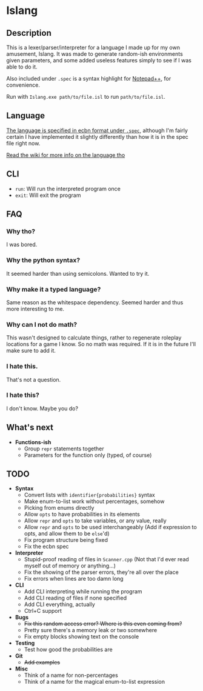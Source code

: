 # Islang

## Description

This is a lexer/parser/interpreter for a language I made up for my own amusement, Islang. It was made to generate random-ish environments given parameters, and some added useless features simply to see if I was able to do it. 

Also included under `.spec` is a syntax highlight for [Notepad++](https://notepad-plus-plus.org/), for convenience. 

Run with `Islang.exe path/to/file.isl` to run `path/to/file.isl`.

## Language

[The language is specified in ecbn format under `.spec`](https://github.com/Sergiovan/Islang/blob/master/.spec/spec.ebnf), although I'm fairly certain I have implemented it slightly differently than how it is in the spec file right now. 

[Read the wiki for more info on the language tho](https://github.com/Sergiovan/Islang/wiki)

## CLI
* `run`: Will run the interpreted program once
* `exit`: Will exit the program

## FAQ

### Why tho?
I was bored.

### Why the python syntax?
It seemed harder than using semicolons. Wanted to try it.

### Why make it a typed language?
Same reason as the whitespace dependency. Seemed harder and thus more interesting to me.

### Why can I not do math?
This wasn't designed to calculate things, rather to regenerate roleplay locations for a game I know. So no math was required. If it is in the future I'll make sure to add it.

### I hate this.
That's not a question.

### I hate this?
I don't know. Maybe you do?

## What's next
- **Functions-ish**
  - Group `repr` statements together
  - Parameters for the function only (typed, of course)

## TODO
- **Syntax**
  - Convert lists with `identifier{probabilities}` syntax
  - Make enum-to-list work without percentages, somehow
  - Picking from enums directly
  - Allow `opts` to have probabilities in its elements 
  - Allow `repr` and `opts` to take variables, or any value, really
  - Allow `repr` and `opts` to be used interchangeably (Add if expression to opts, and allow them to be `else`'d)
  - Fix program structure being fixed
  - Fix the ecbn spec
- **Interpreter**
  - Stupid-proof reading of files in `Scanner.cpp` (Not that I'd ever read myself out of memory or   anything...)
  - Fix the showing of the parser errors, they're all over the place
  - Fix errors when lines are too damn long
- **CLI**
  - Add CLI interpreting while running the program
  - Add CLI reading of files if none specified
  - Add CLI everything, actually
  - Ctrl+C support
- **Bugs**
  - ~~Fix this random access error? Where is this even coming from?~~
  - Pretty sure there's a memory leak or two somewhere
  - Fix empty blocks showing text on the console
- **Testing**
  - Test how good the probabilities are
- **Git**
  - ~~Add examples~~
- **Misc**
  - Think of a name for non-percentages
  - Think of a name for the magical enum-to-list expression
